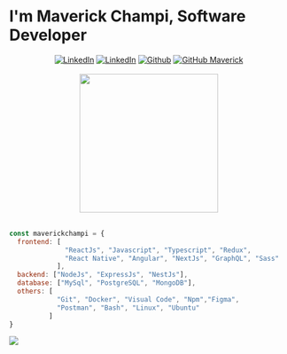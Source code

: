 # I'm Maverick Champi, Software Developer
  
<div align="center">
  <a href="https://maverickchampi.vercel.app" target="_blank"><img src="https://img.shields.io/static/v1?style=for-the-badge&message=Portfolio&color=454546&label=" alt="LinkedIn" /></a>
  <a href="https://www.linkedin.com/in/maverickchampi/" target="_blank"><img src="https://img.shields.io/static/v1?style=for-the-badge&message=LinkedIn&color=0A66C2&label=" alt="LinkedIn" /></a>
  <a href="https://github.com/maverickchampi" target="_blank"><img src="https://img.shields.io/static/v1?style=for-the-badge&message=Github&color=151b23&logo=github&logoColor=FFFFFF&label=" alt="Github" /></a>
  <a href="https://github.com/maverickchampi"><img src="https://img.shields.io/github/followers/maverickchampi?label=Follow&style=social" alt="GitHub Maverick"></a>
</div>

<br>

<div align="center">
  <img src="https://i.ibb.co/rp1tLqR/cat-computer.gif" width="250"/>
</div>

<br>

```javascript
const maverickchampi = {
  frontend: [
              "ReactJs", "Javascript", "Typescript", "Redux",
              "React Native", "Angular", "NextJs", "GraphQL", "Sass"
            ],
  backend: ["NodeJs", "ExpressJs", "NestJs"],
  database: ["MySql", "PostgreSQL", "MongoDB"],
  others: [
            "Git", "Docker", "Visual Code", "Npm","Figma",
            "Postman", "Bash", "Linux", "Ubuntu"
          ]
}
```

<a href="https://skillicons.dev">
  <img src="https://skillicons.dev/icons?i=react,js,ts,redux,angular,nextjs,graphql,sass,nodejs,express,nestjs,mysql,postgres,mongodb,git,docker,vscode,npm,figma,postman,bash,linux,ubuntu&perline=18" />
</a>

